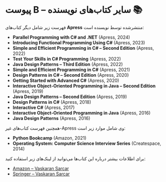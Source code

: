 # پیوست B – سایر کتاب‌های نویسنده 📚

فهرست زیر شامل دیگر کتاب‌های **Apress** منتشرشده توسط نویسنده است:

* **Parallel Programming with C# and .NET** (Apress, 2024)
* **Introducing Functional Programming Using C#** (Apress, 2023)
* **Simple and Efficient Programming in C# – Second Edition** (Apress, 2022)
* **Test Your Skills in C# Programming** (Apress, 2022)
* **Java Design Patterns – Third Edition** (Apress, 2022)
* **Simple and Efficient Programming in C#** (Apress, 2021)
* **Design Patterns in C# – Second Edition** (Apress, 2020)
* **Getting Started with Advanced C#** (Apress, 2020)
* **Interactive Object-Oriented Programming in Java – Second Edition** (Apress, 2019)
* **Java Design Patterns – Second Edition** (Apress, 2019)
* **Design Patterns in C#** (Apress, 2018)
* **Interactive C#** (Apress, 2017)
* **Interactive Object-Oriented Programming in Java** (Apress, 2016)
* **Java Design Patterns** (Apress, 2016)

همچنین فهرست کتاب‌های غیر-Apress وی شامل موارد زیر است:

* **Python Bookcamp** (Amazon, 2021)
* **Operating System: Computer Science Interview Series** (Createspace, 2014)

برای اطلاعات بیشتر درباره این کتاب‌ها می‌توانید از لینک‌های زیر استفاده کنید:

* [Amazon – Vaskaran Sarcar](https://amazon.com/author/vaskaran_sarcar)
* [Springer – Vaskaran Sarcar](https://link.springer.com/search?newsearch=true&query=vaskaran+sarcar&content-type=book&dateFrom=&dateTo=&sortBy=newestFirst)

